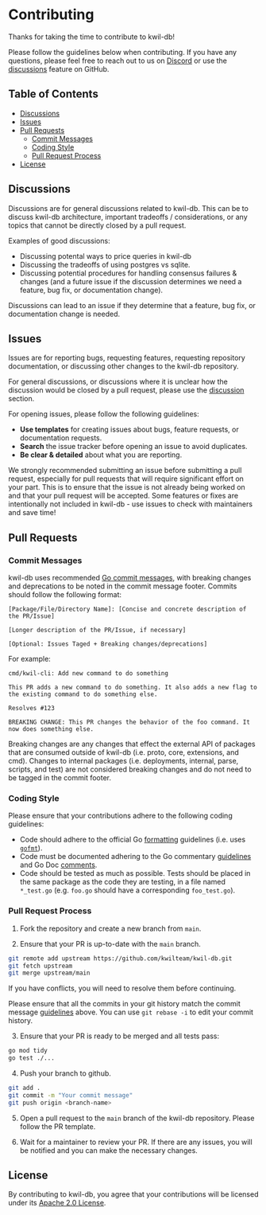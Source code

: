 # Contributing

Thanks for taking the time to contribute to kwil-db! 

Please follow the guidelines below when contributing. If you have any questions, please feel free to reach out to us on [Discord](https://discord.com/invite/HzRPZ59Kay) or use the [discussions](https://github.com/kwilteam/kwil-db/discussions) feature on GitHub.

## Table of Contents

-   [Discussions](#discussions)
-   [Issues](#issues)
-   [Pull Requests](#pull-requests)
    -   [Commit Messages](#commit-messages)
    -   [Coding Style](#coding-style)
    -   [Pull Request Process](#pull-request-process)
-   [License](#license)

## Discussions

Discussions are for general discussions related to kwil-db. This can be to discuss kwil-db architecture, important tradeoffs / considerations, or any topics that cannot be directly closed by a pull request.

Examples of good discussions:

-   Discussing potental ways to price queries in kwil-db
-   Discussing the tradeoffs of using postgres vs sqlite.
-   Discussing potential procedures for handling consensus failures & changes (and a future issue if the discussion determines we need a feature, bug fix, or documentation change).

Discussions can lead to an issue if they determine that a feature, bug fix, or documentation change is needed.

## Issues

Issues are for reporting bugs, requesting features, requesting repository documentation, or discussing other changes to the kwil-db repository.

For general discussions, or discussions where it is unclear how the discussion would be closed by a pull request, please use the [discussion](https://github.com/kwilteam/kwil-db/discussions) section.

For opening issues, please follow the following guidelines:

-   **Use templates** for creating issues about bugs, feature requests, or documentation requests.
-   **Search** the issue tracker before opening an issue to avoid duplicates.
-   **Be clear & detailed** about what you are reporting.

We strongly recommended submitting an issue before submitting a pull request, especially for pull requests that will require significant effort on your part. This is to ensure that the issue is not already being worked on and that your pull request will be accepted. Some features or fixes are intentionally not included in kwil-db - use issues to check with maintainers and save time!

## Pull Requests

### Commit Messages

kwil-db uses recommended [Go commit messages](https://go.dev/doc/contribute#commit_messages), with breaking changes and deprecations to be noted in the commit message footer. Commits should follow the following format:

```
[Package/File/Directory Name]: [Concise and concrete description of the PR/Issue]

[Longer description of the PR/Issue, if necessary]

[Optional: Issues Taged + Breaking changes/deprecations]
```

For example:

```
cmd/kwil-cli: Add new command to do something

This PR adds a new command to do something. It also adds a new flag to the existing command to do something else.

Resolves #123

BREAKING CHANGE: This PR changes the behavior of the foo command. It now does something else.
```

Breaking changes are any changes that effect the external API of packages that are consumed outside of kwil-db (i.e. proto, core, extensions, and cmd). Changes to internal packages (i.e. deployments, internal, parse, scripts, and test) are not considered breaking changes and do not need to be tagged in the commit footer.

### Coding Style

Please ensure that your contributions adhere to the following coding guidelines:

-   Code should adhere to the official Go [formatting](https://go.dev/doc/effective_go#formatting) guidelines (i.e. uses [`gofmt`](https://pkg.go.dev/cmd/gofmt)).
-   Code must be documented adhering to the Go commentary [guidelines](https://go.dev/doc/effective_go#commentary) and Go Doc [comments](https://go.dev/doc/comment).
-   Code should be tested as much as possible. Tests should be placed in the same package as the code they are testing, in a file named `*_test.go` (e.g. `foo.go` should have a corresponding `foo_test.go`).

### Pull Request Process

1. Fork the repository and create a new branch from `main`.

2. Ensure that your PR is up-to-date with the `main` branch.

```bash
git remote add upstream https://github.com/kwilteam/kwil-db.git
git fetch upstream
git merge upstream/main
```

If you have conflicts, you will need to resolve them before continuing.

Please ensure that all the commits in your git history match the commit message [guidelines](#commit-messages) above. You can use `git rebase -i` to edit your commit history.

3. Ensure that your PR is ready to be merged and all tests pass:

```bash
go mod tidy
go test ./...
```

4. Push your branch to github.

```bash
git add .
git commit -m "Your commit message"
git push origin <branch-name>
```

5. Open a pull request to the `main` branch of the kwil-db repository. Please follow the PR template.

6. Wait for a maintainer to review your PR. If there are any issues, you will be notified and you can make the necessary changes.

## License

By contributing to kwil-db, you agree that your contributions will be licensed under its [Apache 2.0 License](https://www.apache.org/licenses/LICENSE-2.0).
